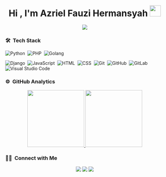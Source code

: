 <h1 align="center">Hi , I'm Azriel Fauzi Hermansyah <img src="https://media.giphy.com/media/TEnXkcsHrP4YedChhA/giphy.gif" width="35"></h1>
<p align="center">
  <a href="https://github.com/DenverCoder1/readme-typing-svg"><img src="https://readme-typing-svg.herokuapp.com?lines=Full+Stack+Developer;Always%20learning%20new%20things&center=true&width=500&height=50"></a>
</p>

<!--
**azizovrafael/azizovrafael** is a ✨ _special_ ✨ repository because its `README.md` (this file) appears on your GitHub profile.
Here are some ideas to get you started:
- 🔭 I’m currently working on ...
- 🌱 I’m currently learning ...
- 👯 I’m looking to collaborate on ...
- 🤔 I’m looking for help with ...
- 💬 Ask me about ...
- 📫 How to reach me: ...
- 😄 Pronouns: ...
- ⚡ Fun fact: ...
-->

### 🛠 &nbsp;Tech Stack

![Python](https://img.shields.io/badge/-Python-05122A?style=flat&logo=python)&nbsp;
![PHP](https://img.shields.io/badge/-PHP-05122A?style=flat&logo=php)&nbsp;
![Golang](https://img.shields.io/badge/-Golang-05122A?style=flat&logo=go)&nbsp;

![Django](https://img.shields.io/badge/-Django-05122A?style=flat&logo=django&logoColor=092E20)&nbsp;
![JavaScript](https://img.shields.io/badge/-JavaScript-05122A?style=flat&logo=javascript)&nbsp;
![HTML](https://img.shields.io/badge/-HTML-05122A?style=flat&logo=HTML5)&nbsp;
![CSS](https://img.shields.io/badge/-CSS-05122A?style=flat&logo=CSS3&logoColor=1572B6)&nbsp;
![Git](https://img.shields.io/badge/-Git-05122A?style=flat&logo=git)&nbsp;
![GitHub](https://img.shields.io/badge/-GitHub-05122A?style=flat&logo=github)&nbsp;
![GitLab](https://img.shields.io/badge/-GitLab-05122A?style=flat&logo=gitlab)&nbsp;
![Visual Studio Code](https://img.shields.io/badge/-Visual%20Studio%20Code-05122A?style=flat&logo=visual-studio-code&logoColor=007ACC)&nbsp;



### ⚙️ &nbsp;GitHub Analytics

<p align="center">
<a href="https://github.com/Azrielfhr2">
  <img height="180em" src="https://github-readme-stats-eight-theta.vercel.app/api?username=Azrielfhr2&show_icons=true&theme=algolia&include_all_commits=true&count_private=true&cache_seconds=3200"/>
  <img height="180em" src="https://github-readme-stats-eight-theta.vercel.app/api/top-langs/?username=Azrielfhr2&layout=compact&langs_count=8&theme=algolia&include_all_commits=true&count_private=true"/>
</a>
</p>
  
  
  ### 🤝🏻 &nbsp;Connect with Me

<p align="center">
<a href="https://www.linkedin.com/in/azriel-fauzi-hermansyah/"><img src="https://img.shields.io/badge/-Azriel%20LInedin-0077B5?style=flat&logo=Linkedin&logoColor=white"/></a>
<a href="mailto:azrielfauzi23@gmail.com"><img src="https://img.shields.io/badge/-azrielfauzi23@gmail.com-D14836?style=flat&logo=Gmail&logoColor=white"/></a>
<a href="https://www.instagram.com/azriel_fauzi.h/"><img src="https://img.shields.io/badge/-@azriel_fauzi.h-E4405F?style=flat&logo=Instagram&logoColor=white"/></a>
</p>

